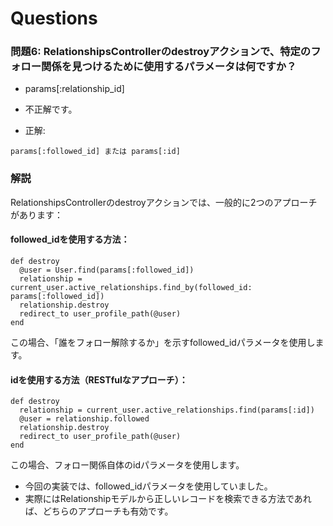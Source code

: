 # Questions
### 問題6: RelationshipsControllerのdestroyアクションで、特定のフォロー関係を見つけるために使用するパラメータは何ですか？
- params[:relationship_id]
- 不正解です。

- 正解:
```
params[:followed_id] または params[:id]
```

### 解説
RelationshipsControllerのdestroyアクションでは、一般的に2つのアプローチがあります：

#### followed_idを使用する方法：
```
def destroy
  @user = User.find(params[:followed_id])
  relationship = current_user.active_relationships.find_by(followed_id: params[:followed_id])
  relationship.destroy
  redirect_to user_profile_path(@user)
end
```
この場合、「誰をフォロー解除するか」を示すfollowed_idパラメータを使用します。

#### idを使用する方法（RESTfulなアプローチ）：
```
def destroy
  relationship = current_user.active_relationships.find(params[:id])
  @user = relationship.followed
  relationship.destroy
  redirect_to user_profile_path(@user)
end
```
この場合、フォロー関係自体のidパラメータを使用します。
- 今回の実装では、followed_idパラメータを使用していました。
- 実際にはRelationshipモデルから正しいレコードを検索できる方法であれば、どちらのアプローチも有効です。
